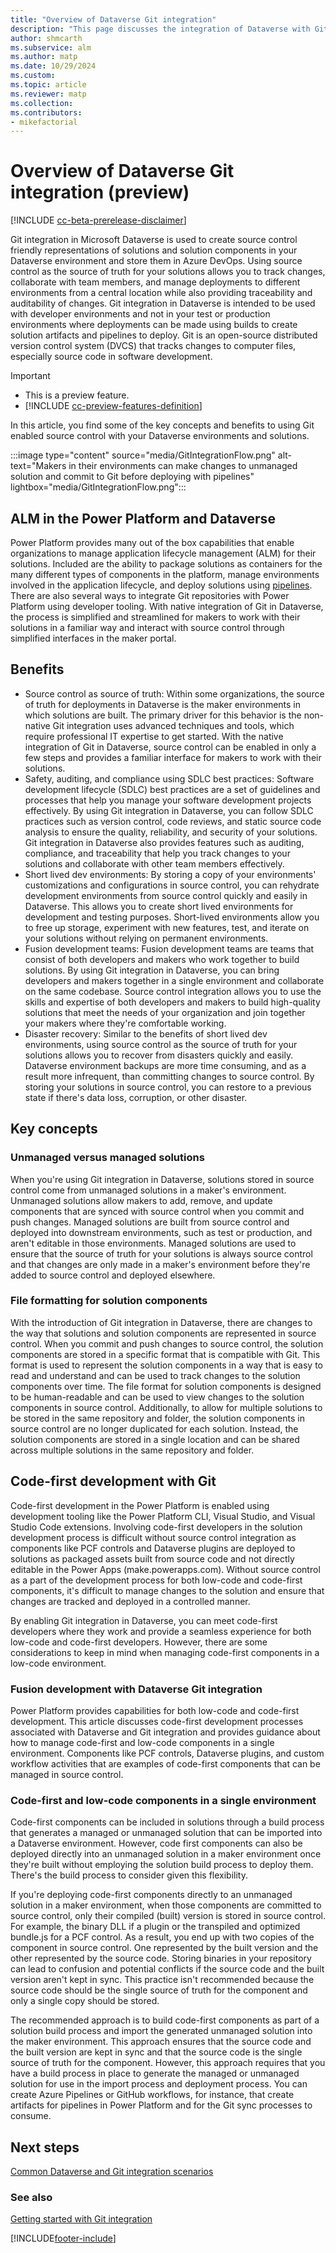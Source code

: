 ```yaml
---
title: "Overview of Dataverse Git integration"
description: "This page discusses the integration of Dataverse with Git, focusing on high level concepts and requirements."
author: shmcarth
ms.subservice: alm
ms.author: matp
ms.date: 10/29/2024
ms.custom: 
ms.topic: article
ms.reviewer: matp
ms.collection: 
ms.contributors:
- mikefactorial
---
```


# Overview of Dataverse Git integration (preview)

[!INCLUDE [cc-beta-prerelease-disclaimer](../../includes/cc-beta-prerelease-disclaimer.md)]

Git integration in Microsoft Dataverse is used to create source control friendly representations of solutions and solution components in your Dataverse environment and store them in Azure DevOps. Using source control as the source of truth for your solutions allows you to track changes, collaborate with team members, and manage deployments to different environments from a central location while also providing traceability and auditability of changes. Git integration in Dataverse is intended to be used with developer environments and not in your test or production environments where deployments can be made using builds to create solution artifacts and pipelines to deploy. Git is an open-source distributed version control system (DVCS) that tracks changes to computer files, especially source code in software development.

> [!IMPORTANT]
>
> - This is a preview feature.
> - [!INCLUDE [cc-preview-features-definition](../../includes/cc-preview-features-definition.md)]

In this article, you find some of the key concepts and benefits to using Git enabled source control with your Dataverse environments and solutions.

:::image type="content" source="media/GitIntegrationFlow.png" alt-text="Makers in their environments can make changes to unmanaged solution and commit to Git before deploying with pipelines" lightbox="media/GitIntegrationFlow.png":::

## ALM in the Power Platform and Dataverse

Power Platform provides many out of the box capabilities that enable organizations to manage application lifecycle management (ALM) for their solutions. Included are the ability to package solutions as containers for the many different types of components in the platform, manage environments involved in the application lifecycle, and deploy solutions using [pipelines](/power-platform/alm/pipelines.md). There are also several ways to integrate Git repositories with Power Platform using developer tooling. With native integration of Git in Dataverse, the process is simplified and streamlined for makers to work with their solutions in a familiar way and interact with source control through simplified interfaces in the maker portal.

## Benefits

- Source control as source of truth: Within some organizations, the source of truth for deployments in Dataverse is the maker environments in which solutions are built. The primary driver for this behavior is the non-native Git integration uses advanced techniques and tools, which require professional IT expertise to get started. With the native integration of Git in Dataverse, source control can be enabled in only a few steps and provides a familiar interface for makers to work with their solutions.
- Safety, auditing, and compliance using SDLC best practices: Software development lifecycle (SDLC) best practices are a set of guidelines and processes that help you manage your software development projects effectively. By using Git integration in Dataverse, you can follow SDLC practices such as version control, code reviews, and static source code analysis to ensure the quality, reliability, and security of your solutions. Git integration in Dataverse also provides features such as auditing, compliance, and traceability that help you track changes to your solutions and collaborate with other team members effectively.
- Short lived dev environments: By storing a copy of your environments' customizations and configurations in source control, you can rehydrate development environments from source control quickly and easily in Dataverse. This allows you to create short lived environments for development and testing purposes. Short-lived environments allow you to free up storage, experiment with new features, test, and iterate on your solutions without relying on permanent environments.
- Fusion development teams: Fusion development teams are teams that consist of both developers and makers who work together to build solutions. By using Git integration in Dataverse, you can bring developers and makers together in a single environment and collaborate on the same codebase. Source control integration allows you to use the skills and expertise of both developers and makers to build high-quality solutions that meet the needs of your organization and join together your makers where they're comfortable working.
- Disaster recovery: Similar to the benefits of short lived dev environments, using source control as the source of truth for your solutions allows you to recover from disasters quickly and easily. Dataverse environment backups are more time consuming, and as a result more infrequent, than committing changes to source control. By storing your solutions in source control, you can restore to a previous state if there's data loss, corruption, or other disaster.

## Key concepts

### Unmanaged versus managed solutions

When you're using Git integration in Dataverse, solutions stored in source control come from unmanaged solutions in a maker's environment. Unmanaged solutions allow makers to add, remove, and update components that are synced with source control when you commit and push changes. Managed solutions are built from source control and deployed into downstream environments, such as test or production, and aren't editable in those environments. Managed solutions are used to ensure that the source of truth for your solutions is always source control and that changes are only made in a maker's environment before they're added to source control and deployed elsewhere.

### File formatting for solution components

With the introduction of Git integration in Dataverse, there are changes to the way that solutions and solution components are represented in source control. When you commit and push changes to source control, the solution components are stored in a specific format that is compatible with Git. This format is used to represent the solution components in a way that is easy to read and understand and can be used to track changes to the solution components over time. The file format for solution components is designed to be human-readable and can be used to view changes to the solution components in source control. Additionally, to allow for multiple solutions to be stored in the same repository and folder, the solution components in source control are no longer duplicated for each solution. Instead, the solution components are stored in a single location and can be shared across multiple solutions in the same repository and folder.

## Code-first development with Git

Code-first development in the Power Platform is enabled using development tooling like the Power Platform CLI, Visual Studio, and Visual Studio Code extensions. Involving code-first developers in the solution development process is difficult without source control integration as components like PCF controls and Dataverse plugins are deployed to solutions as packaged assets built from source code and not directly editable in the Power Apps (make.powerapps.com). Without source control as a part of the development process for both low-code and code-first components, it's difficult to manage changes to the solution and ensure that changes are tracked and deployed in a controlled manner.

By enabling Git integration in Dataverse, you can meet code-first developers where they work and provide a seamless experience for both low-code and code-first developers. However, there are some considerations to keep in mind when managing code-first components in a low-code environment.

### Fusion development with Dataverse Git integration

Power Platform provides capabilities for both low-code and code-first development. This article discusses code-first development processes associated with Dataverse and Git integration and provides guidance about how to manage code-first and low-code components in a single environment. Components like PCF controls, Dataverse plugins, and custom workflow activities that are examples of code-first components that can be managed in source control.

### Code-first and low-code components in a single environment

Code-first components can be included in solutions through a build process that generates a managed or unmanaged solution that can be imported into a Dataverse environment. However, code first components can also be deployed directly into an unmanaged solution in a maker environment once they're built without employing the solution build process to deploy them. There's the build process to consider given this flexibility.

If you're deploying code-first components directly to an unmanaged solution in a maker environment, when those components are committed to source control, only their compiled (built) version is stored in source control. For example, the binary DLL if a plugin or the transpiled and optimized bundle.js for a PCF control. As a result, you end up with two copies of the component in source control. One represented by the built version and the other represented by the source code. Storing binaries in your repository can lead to confusion and potential conflicts if the source code and the built version aren't kept in sync. This practice isn't recommended because the source code should be the single source of truth for the component and only a single copy should be stored.

The recommended approach is to build code-first components as part of a solution build process and import the generated unmanaged solution into the maker environment. This approach ensures that the source code and the built version are kept in sync and that the source code is the single source of truth for the component. However, this approach requires that you have a build process in place to generate the managed or unmanaged solution for use in the import process and deployment process. You can create Azure Pipelines or GitHub workflows, for instance, that create artifacts for pipelines in Power Platform and for the Git sync processes to consume.

## Next steps

[Common Dataverse and Git integration scenarios](/power-platform/alm/git-integration/common-scenarios)  

### See also

[Getting started with Git integration](/power-platform/alm/git-integration/connecting-to-git)

[!INCLUDE[footer-include](../../includes/footer-banner.md)]
